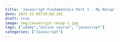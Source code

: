```yaml
---
title: 'Javascript Fundamentals Part 1 - My Recap'
date: 2023-12-05T19:58:30Z
draft: true
image: img/javascript-recap-1.jpg
tags: ["udemy","online course", "javascript"]
categories: ["Javascript"]
---
```


